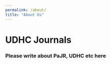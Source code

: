 ```yaml
---
permalink: /about/
title: "About Us"
---
```


# UDHC Journals 
### Please write about PaJR, UDHC etc here
